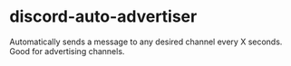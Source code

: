 # discord-auto-advertiser
Automatically sends a message to any desired channel every X seconds. Good for advertising channels.
